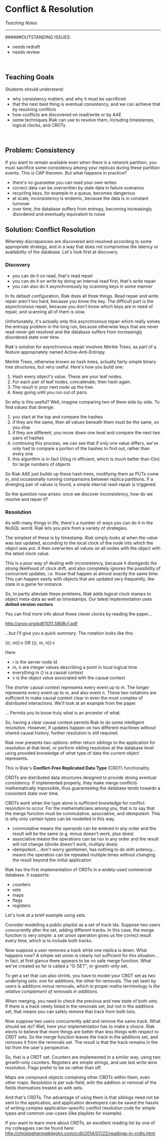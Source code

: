 # Conflict & Resolution
*Teaching Notes*

---
######OUTSTANDING ISSUES:

+ needs redraft
+ needs review

<br>

## Teaching Goals

Students should understand:
+ why consistency matters, and why it must be sacrificed
+ that the next best thing is eventual consistency, and we can achieve that by resolving conflicts
+ how conflicts are discovered on read/write or by AAE
+ some techniques Riak can use to resolve them, including timestamps, logical clocks, and CRDTs

<br>


## Problem: Consistency

If you want to remain available even when there is a network partition, you must sacrifice some consistency among your replicas during these partition events. This is CAP theorem. But what happens in practice?

+ there's no guarantee you can read your own writes
+ correct data can be overwritten by stale data in failure scenarios
+ recycling keys, for example in a queue, becomes dangerous
+ at scale, inconsistency is endemic, because the data is in constant turnover
+ over time, the database suffers from entropy, becoming increasingly disordered and eventually equivalent to noise

## Solution: Conflict Resolution

Whereby discrepancies are discovered and resolved according to some appropriate strategy, and in a way that does not compromise the latency or availability of the database. Let's look first at discovery.

### Discovery
+ you can do it on read, that's read repair
+ you can do it on write by doing an internal read first, that's write repair
+ you can also do it asynchronously by scanning keys in some manner

In its default configuration, Riak does all three things. Read repair and write repair aren't too hard, because you know the key. The difficult part is the asynchronous repair, because you don't know which keys are in need of repair, and scanning all of them is slow.

Unfortunately, it's actually only this asynchronous repair which really solves the entropy problem in the long run, because otherwise keys that are never read never get resolved and the database suffers from increasingly disordered state over time.

Riak's solution for asynchronous repair involves Merkle Trees, as part of a feature appropriately named Active-Anti-Entropy.

Merkle Trees, otherwise known as hash trees, actually fairly simple binary tree structures, but very useful. Here's how you build one:

1. Hash every object's value. These are your leaf nodes.
2. For each pair of leaf nodes, concatenate, then hash again.
3. The result is your next node up the tree.
4. Keep going until you run out of pairs.

So why is this useful? Well, imagine comparing two of them side by side. To find values that diverge:

1. you start at the top and compare the hashes
2. if they are the same, then all values beneath them must be the same, so you stop
3. if they are different, you move down one level and compare the next two pairs of hashes
4. continuing this process, we can see that if only one value differs, we've only had to compare a portion of the hashes to find out, rather than every one
5. this algorithm is in fact O(log n) efficient, which is *much* better than O(n) for large numbers of objects

So Riak AAE just builds up these hash trees, modifying them as PUTs come in, and occasionally running comparisons between replica partitions. If a diverging pair of values is found, a simple internal read-repair is triggered.

So the question now arises: once we discover inconsistency, how do we resolve and repair it?

### Resolution

As with many things in life, there's a number of ways you can do it in the NoSQL world. Riak lets you pick from a variety of strategies.

The simplest of these is by timestamp. Riak simply looks at when the value was last updated, according to the local clock of the node into which the object was put. It then overwrites all values on all nodes with the object with the latest clock value.

This is a poor way of dealing with inconsistency, because it disregards the strong likelihood of clock drift, and also completely ignores the possibility of concurrent updates, i.e. those that happen at almost exactly the same time. This can happen easily with objects that are updated very frequently, like state in a game for instance.

So, to partly alleviate these problems, Riak adds logical clock stamps to object meta-data as well as timestamps. Our latest implementation uses **dotted version vectors**.

You can find more info about these clever clocks by reading the paper...

http://arxiv.org/pdf/1011.5808v1.pdf

...but I'll give you a quick summary. The notation looks like this:

{(r, m)}:v OR {(r, m, n)}:v

Here:

+ r is the server node id
+ m, n are integer values describing a point in local logical time
+ everything in {} is a causal context
+ v is the object value associated with the causal context

The shorter causal context represents every event up to m. The longer represents every event up to m, and also event n. These two notations are sufficient to make causal context clear in even the most complex of distributed interactions. We'll look at an example from the paper.

...
Permits you to know truly what is an ancestor of what.

So, having a clear causal context permits Riak to do some intelligent resolution. However, if updates happen on two different machines without shared causal history, further resolution is still required.

Riak now presents two options: either return siblings to the application for resolution at that level, or perform sibling resolution at the database level using provided knowledge of what type of data the current object represents.

This is Riak's **Conflict-Free Replicated Data Type** (CRDT) functionality.

CRDTs are distributed data structures designed to provide strong eventual consistency. If implemented properly, they make merge conflicts mathematically impossible, thus guaranteeing the database tends towards a consistent state over time.

CRDTs work when the type alone is sufficient knowledge for conflict resolution to occur. For the mathematicians among you, that is to say that the merge function must be commutative, associative, and idempotent. This is why only certain types can be modelled in this way.

+ commutative means the operands can be entered in any order and the result will be the same (e.g. minus doesn't work, plus does)
+ associative means the operations can be run in any order and the result will not change (divide doesn't work, multiply does)
+ idempotent... don't worry gentlemen, has nothing to do with potency... means the operation can be repeated multiple times without changing the result beyond the initial application

Riak has the first implementation of CRDTs in a widely-used commercial database. It supports:

+ counters
+ sets
+ maps
+ flags
+ registers

Let's look at a brief example using sets.

Consider modelling a public playlist as a set of track ids. Suppose two users concurrently alter the set, adding different tracks. In this case, the merge function is very simple: a set union operation gives us the correct result every time, which is to include both tracks.

Now suppose a user removes a track while one replica is down. What happens now? A simple set union is clearly not sufficient for this situation... in fact, at first glance there appears to be no safe merge function. What we've created so far is called a "G-SET", or growth-only set.

To get a set that can also shrink, you have to model your CRDT set as two underlying sets: one for additions, the other for removals. The set seen by users is additions *minus* removals, which in proper maths terminology is *the relative complement of removals in additions*.

When merging, you need to check the previous and new state of both sets. If there is a track newly listed in the removals set, but not in the additions set, that means you can safely remove that track from both lists.

Now suppose two users concurrently add and remove the same track. What should we do? Well, here your implementation has to make a choice. Riak elects to believe that more things are better than less things with respect to CRDT sets. So the merge function leaves the track in the additions set, and removes it from the removals set. The result is that the track remains in the list from the user's perspective.

So, that is a CRDT set. Counters are implemented in a similar way, using two growth-only counters. Registers are simple strings, and use last write wins resolution. Flags prefer to be on rather than off.

Maps are compound objects containing other CRDTs within them, even other maps. Resolution is per sub-field, with the addition or removal of the fields themselves treated as with sets.

And that's CRDTs. The advantage of using them is that siblings need not be sent to the application, and application developers can be saved the hassle of writing complex application-specific conflict resolution code for simple types and common use-cases (like playlists for example).

If you want to learn more about CRDTs, an excellent reading list by one of my colleagues can be found here:
http://christophermeiklejohn.com/crdt/2014/07/22/readings-in-crdts.html

<br>